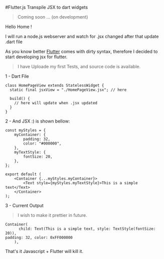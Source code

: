 #Flutter.js Transpile JSX to dart widgets
> Coming soon ... (on development)

Hello Home !

I will run a node.js webserver and watch for .jsx changed after that update .dart file

As you know better <a href='https://flutter.dev'>Flutter</a> comes with dirty syntax, therefore I decided to start developing jsx for flutter.

>I have Uploade my first Tests, and source code is available.

1 - Dart File
```
class HomePageView extends StatelessWidget {
  static final jsxView = "./HomePageView.jsx"; // here

  build() {
    // here will update when .jsx updated    
  }
}
```

2 - And JSX :) is shown bellow:

```
const myStyles = {
    myContainer: {
        padding: 32,
        color: "#000000",
    },
    myTextStyle: {
        fontSize: 20,
    },
};

export default (
    <Container {...myStyles.myContainer}>
        <Text style={myStyles.myTextStyle}>This is a simple text</Text>
    </Container>
);

```
3 - Current Output

> I wish to make it prettier in future.
```
Container( 
      child: Text(This is a simple text, style: TextStyle(fontSize: 20)), 
padding: 32, color: 0xFF000000      
    ),
```


That's it Javascript + Flutter will kill it.